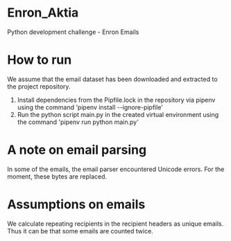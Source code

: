 # Enron_Aktia
Python development challenge - Enron Emails

# How to run
We assume that the email dataset has been downloaded and extracted to the project repository.

1. Install dependencies from the Pipfile.lock in the repository via pipenv using the command 'pipenv install --ignore-pipfile'
2. Run the python script main.py in the created virtual environment using the command 'pipenv run python main.py'

# A note on email parsing
In some of the emails, the email parser encountered Unicode errors. For the moment, these bytes are replaced.

# Assumptions on emails
We calculate repeating recipients in the recipient headers as unique emails. Thus it can be that some emails are counted twice.
